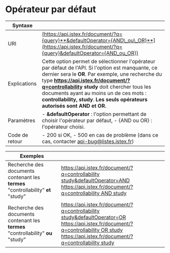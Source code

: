 # Opérateur par défaut



| Syntaxe |  |
| --- | --- |
| URI | [https://api.istex.fr/document/?q={query}**&defaultOperator={AND\_ou\_OR}**](https://api.istex.fr/document/?q={query}&defaultOperator={AND_ou_OR}) |
| Explications | Cette option permet de sélectionner l'opérateur par défaut de l'API.  Si l'option est manquante, ce dernier sera le **OR**.   Par exemple, une recherche du type **https://api.istex.fr/document/?q=controllability study** doit chercher tous les documents ayant au moins un de ces mots : **controllability, study**. **Les seuls opérateurs autorisés sont AND et OR.** |
| Paramètres | - **&defaultOperator** : l'option permettant de choisir l'opérateur par défaut, - {AND ou OR} : l'opérateur choisi. |
| Code de retour | - 200 si OK,  - 500 en cas de problème \(dans ce cas, contacter [api-bug@listes.istex.fr](mailto:api-bug@listes.istex.fr)\) |

| Exemples |  |
| --- | --- |
| Recherche des documents contenant les **termes** "controllability" **et** "study" | [https://api.istex.fr/document/?q=controllability study&defaultOperator=AND](https://api.istex.fr/document/?q=controllability%20study&defaultOperator=AND) [https://api.istex.fr/document/?q=controllability AND study](https://api.istex.fr/document/?q=controllability%20AND%20study) |
| Recherche des documents contenant les **termes** "controllability" **ou** "study" | [https://api.istex.fr/document/?q=controllability study&defaultOperator=OR](https://api.istex.fr/document/?q=controllability%20study&defaultOperator=OR) [https://api.istex.fr/document/?q=controllability OR study](https://api.istex.fr/document/?q=controllability%20OR%20study) [https://api.istex.fr/document/?q=controllability study](https://api.istex.fr/document/?q=controllability%20study) |

